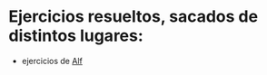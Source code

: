 # Ejercicios resueltos, sacados de distintos lugares:

* ejercicios de [Alf](https://aprendeconalf.es/docencia/python/ejercicios/)
